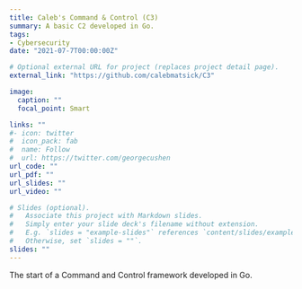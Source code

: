 ```yaml
---
title: Caleb's Command & Control (C3)
summary: A basic C2 developed in Go.
tags:
- Cybersecurity
date: "2021-07-7T00:00:00Z"

# Optional external URL for project (replaces project detail page).
external_link: "https://github.com/calebmatsick/C3"

image:
  caption: ""
  focal_point: Smart

links: ""
#- icon: twitter
#  icon_pack: fab
#  name: Follow
#  url: https://twitter.com/georgecushen
url_code: ""
url_pdf: ""
url_slides: ""
url_video: ""

# Slides (optional).
#   Associate this project with Markdown slides.
#   Simply enter your slide deck's filename without extension.
#   E.g. `slides = "example-slides"` references `content/slides/example-slides.md`.
#   Otherwise, set `slides = ""`.
slides: ""
---
```


The start of a Command and Control framework developed in Go.
